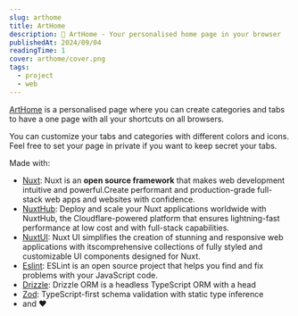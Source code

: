 ```yaml
---
slug: arthome
title: ArtHome
description: 🏡 ArtHome - Your personalised home page in your browser
publishedAt: 2024/09/04
readingTime: 1
cover: arthome/cover.png
tags:
  - project
  - web
---
```


[ArtHome](https://home.arthurdanjou.fr) is a personalised page where you can create categories and tabs to have a one page with all your shortcuts on all browsers.

You can customize your tabs and categories with different colors and icons. Feel free to set your page in private if you want to keep secret your tabs.

Made with:

- [Nuxt](https://nuxt.com): Nuxt is an **open source framework** that makes web development intuitive and powerful.Create performant and production-grade full-stack web apps and websites with confidence.
- [NuxtHub](https://hub.nuxt.com): Deploy and scale your Nuxt applications worldwide with NuxtHub, the Cloudflare-powered platform that ensures lightning-fast performance at low cost and with full-stack capabilities.
- [NuxtUI](https://ui.nuxt.com): Nuxt UI simplifies the creation of stunning and responsive web applications with itscomprehensive collections of fully styled and customizable UI components designed for Nuxt.
- [Eslint](https://eslint.org): ESLint is an open source project that helps you find and fix problems with your JavaScript code.
- [Drizzle](https://orm.drizzle.team/): Drizzle ORM is a headless TypeScript ORM with a head
- [Zod](https://zod.dev/): TypeScript-first schema validation with static type inference
- and ❤️
